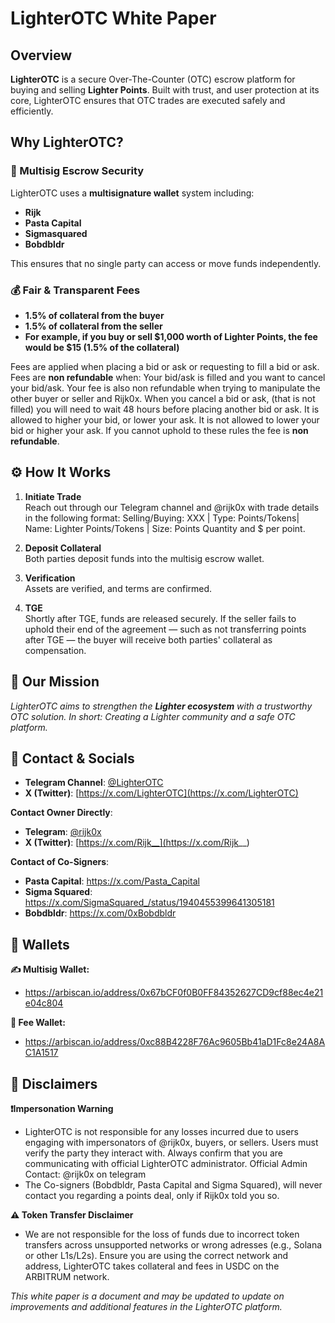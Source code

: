 # LighterOTC White Paper

## Overview
**LighterOTC** is a secure Over-The-Counter (OTC) escrow platform for buying and selling **Lighter Points**. Built with trust, and user protection at its core, LighterOTC ensures that OTC trades are executed safely and efficiently.

## Why LighterOTC?

### 🔐 Multisig Escrow Security
LighterOTC uses a **multisignature wallet** system including:
- **Rijk**
- **Pasta Capital**
- **Sigmasquared**
- **Bobdbldr**

This ensures that no single party can access or move funds independently.

### 💰 Fair & Transparent Fees
- **1.5% of collateral from the buyer**
- **1.5% of collateral from the seller**
- **For example, if you buy or sell $1,000 worth of Lighter Points, the fee would be $15 (1.5% of the collateral)**

Fees are applied when placing a bid or ask or requesting to fill a bid or ask. Fees are **non refundable** when: Your bid/ask is filled and you want to cancel your bid/ask. Your fee is also non refundable when trying to manipulate the other buyer or seller and Rijk0x. When you cancel a bid or ask, (that is not filled) you will need to wait 48 hours before placing another bid or ask. It is allowed to higher your bid, or lower your ask. It is not allowed to lower your bid or higher your ask. If you cannot uphold to these rules the fee is **non refundable**.

## ⚙️ How It Works
1. **Initiate Trade**  
Reach out through our Telegram channel and @rijk0x with trade details in the following format: Selling/Buying: XXX | Type: Points/Tokens| Name: Lighter Points/Tokens | Size: Points Quantity and $ per point.

3. **Deposit Collateral**  
   Both parties deposit funds into the multisig escrow wallet.

4. **Verification**  
   Assets are verified, and terms are confirmed.

5. **TGE**  
   Shortly after TGE, funds are released securely. If the seller fails to uphold their end of the agreement — such as not transferring points after TGE — the buyer will receive both parties' collateral as compensation.

## 🎯 Our Mission
*LighterOTC aims to strengthen the **Lighter ecosystem** with a trustworthy OTC solution. In short: Creating a Lighter community and a safe OTC platform.*

## 🔗 Contact & Socials
- **Telegram Channel**: [@LighterOTC](https://t.me/LighterOTC)
- **X (Twitter)**: [https://x.com/LighterOTC](https://x.com/LighterOTC)

**Contact Owner Directly**:
- **Telegram**: [@rijk0x](https://t.me/rijk0x)
- **X (Twitter)**: [https://x.com/Rijk__](https://x.com/Rijk__)

**Contact of Co-Signers**:
- **Pasta Capital**: https://x.com/Pasta_Capital
- **Sigma Squared**: https://x.com/SigmaSquared_/status/1940455399641305181
- **Bobdbldr**: https://x.com/0xBobdbldr

## 💼 Wallets
**✍️ Multisig Wallet:**
- https://arbiscan.io/address/0x67bCF0f0B0FF84352627CD9cf88ec4e21e04c804

**🧾 Fee Wallet:**
- https://arbiscan.io/address/0xc88B4228F76Ac9605Bb41aD1Fc8e24A8AC1A1517

## 📢 Disclaimers 
**❗Impersonation Warning**
- LighterOTC is not responsible for any losses incurred due to users engaging with impersonators of @rijk0x, buyers, or sellers. Users must verify the  party they interact with. Always confirm that you are communicating with official LighterOTC administrator.
Official Admin Contact: @rijk0x on telegram
- The Co-signers (Bobdbldr, Pasta Capital and Sigma Squared), will never contact you regarding a points deal, only if Rijk0x told you so.

**⚠️ Token Transfer Disclaimer**
- We are not responsible for the loss of funds due to incorrect token transfers across unsupported networks or wrong adresses (e.g., Solana or other L1s/L2s). Ensure you are using the correct network and address, LighterOTC takes collateral and fees in USDC on the ARBITRUM network.
  
*This white paper is a document and may be updated to update on improvements and additional features in the LighterOTC platform.*
